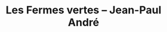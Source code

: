 ---
title: "Les Fermes vertes – Jean-Paul André"
url: /reillon/les-fermes-vertes-jean-paul-andre/
shop: ferme
---